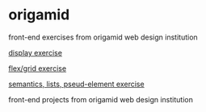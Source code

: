 # origamid
 front-end exercises from origamid web design institution 

<a href="https://larabmelo.github.io/origamid/html-css/exercicios/exercicio-display/index.html">display exercise</a>

<a href="https://larabmelo.github.io/origamid/html-css/exercicios/exercicio-posicionamento/correcao/index.html">flex/grid exercise</a>

<a href="https://larabmelo.github.io/origamid/html-css/exercicios/exercicio-refatorar/index.html">semantics, lists, pseud-element exercise</a>

front-end projects from origamid web design institution 
